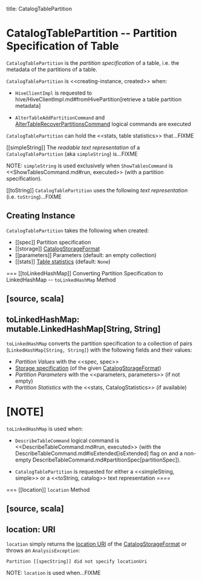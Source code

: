 title: CatalogTablePartition

# CatalogTablePartition -- Partition Specification of Table

`CatalogTablePartition` is the *partition specification* of a table, i.e. the metadata of the partitions of a table.

`CatalogTablePartition` is <<creating-instance, created>> when:

* `HiveClientImpl` is requested to hive/HiveClientImpl.md#fromHivePartition[retrieve a table partition metadata]

* `AlterTableAddPartitionCommand` and [AlterTableRecoverPartitionsCommand](logical-operators/AlterTableRecoverPartitionsCommand.md) logical commands are executed

`CatalogTablePartition` can hold the <<stats, table statistics>> that...FIXME

[[simpleString]]
The *readable text representation* of a `CatalogTablePartition` (aka `simpleString`) is...FIXME

NOTE: `simpleString` is used exclusively when `ShowTablesCommand` is <<ShowTablesCommand.md#run, executed>> (with a partition specification).

[[toString]]
`CatalogTablePartition` uses the following *text representation* (i.e. `toString`)...FIXME

## Creating Instance

`CatalogTablePartition` takes the following when created:

* [[spec]] Partition specification
* [[storage]] [CatalogStorageFormat](CatalogStorageFormat.md)
* [[parameters]] Parameters (default: an empty collection)
* [[stats]] [Table statistics](spark-sql-CatalogStatistics.md) (default: `None`)

=== [[toLinkedHashMap]] Converting Partition Specification to LinkedHashMap -- `toLinkedHashMap` Method

[source, scala]
----
toLinkedHashMap: mutable.LinkedHashMap[String, String]
----

`toLinkedHashMap` converts the partition specification to a collection of pairs (`LinkedHashMap[String, String]`) with the following fields and their values:

* *Partition Values* with the <<spec, spec>>
* [Storage specification](CatalogStorageFormat.md#toLinkedHashMap) (of the given [CatalogStorageFormat](#storage))
* *Partition Parameters* with the <<parameters, parameters>> (if not empty)
* *Partition Statistics* with the <<stats, CatalogStatistics>> (if available)

[NOTE]
====
`toLinkedHashMap` is used when:

* `DescribeTableCommand` logical command is <<DescribeTableCommand.md#run, executed>> (with the DescribeTableCommand.md#isExtended[isExtended] flag on and a non-empty DescribeTableCommand.md#partitionSpec[partitionSpec]).

* `CatalogTablePartition` is requested for either a <<simpleString, simple>> or a <<toString, catalog>> text representation
====

=== [[location]] `location` Method

[source, scala]
----
location: URI
----

`location` simply returns the [location URI](CatalogStorageFormat.md#locationUri) of the [CatalogStorageFormat](#storage) or throws an `AnalysisException`:

```
Partition [[specString]] did not specify locationUri
```

NOTE: `location` is used when...FIXME
